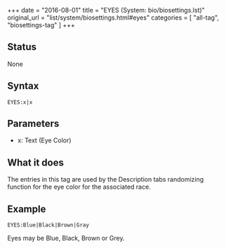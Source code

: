 +++
date = "2016-08-01"
title = "EYES (System: bio/biosettings.lst)"
original_url = "list/system/biosettings.html#eyes"
categories = [ "all-tag", "biosettings-tag" ]
+++

## Status

None

## Syntax

`EYES:x|x`

## Parameters

-   x: Text (Eye Color)



What it does
------------

The entries in this tag are used by the Description tabs randomizing
function for the eye color for the associated race.

Example
-------

`EYES:Blue|Black|Brown|Gray`

Eyes may be Blue, Black, Brown or Grey.

